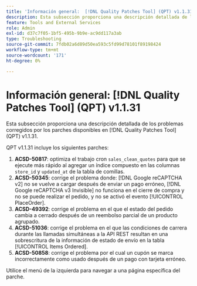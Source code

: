 ```yaml
---
title: 'Información general:  [!DNL Quality Patches Tool] (QPT) v1.1.31'
description: Esta subsección proporciona una descripción detallada de los problemas corregidos por los parches disponibles en  [!DNL Quality Patches Tool] (QPT) v1.1.31.
feature: Tools and External Services
role: Admin
exl-id: d37c7f05-1bf5-495b-9b9e-ac9dd117a3ab
type: Troubleshooting
source-git-commit: 7fdb02a6d89d50ea593c5fd99d78101f89198424
workflow-type: tm+mt
source-wordcount: '171'
ht-degree: 0%

---
```


# Información general: [!DNL Quality Patches Tool] (QPT) v1.1.31

Esta subsección proporciona una descripción detallada de los problemas corregidos por los parches disponibles en [!DNL Quality Patches Tool] (QPT) v1.1.31.

QPT v1.1.31 incluye los siguientes parches:

1. **ACSD-50817**: optimiza el trabajo cron `sales_clean_quotes` para que se ejecute más rápido al agregar un índice compuesto en las columnas `store_id` y `updated_at` de la tabla de comillas.
1. **ACSD-50345**: corrige el problema donde: [!DNL Google reCAPTCHA v2] no se vuelve a cargar después de enviar un pago erróneo, [!DNL Google reCAPTCHA v3 Invisible] no funciona en el cierre de compra y no se puede realizar el pedido, y no se activó el evento [!UICONTROL PlaceOrder].
1. **ACSD-49392**: corrige el problema en el que el estado del pedido cambia a cerrado después de un reembolso parcial de un producto agrupado.
1. **ACSD-51036**: corrige el problema en el que las condiciones de carrera durante las llamadas simultáneas a la API REST resultan en una sobrescritura de la información de estado de envío en la tabla [!UICONTROL Items Ordered].
1. **ACSD-50858**: corrige el problema por el cual un cupón se marca incorrectamente como usado después de un pago con tarjeta erróneo.

Utilice el menú de la izquierda para navegar a una página específica del parche.
